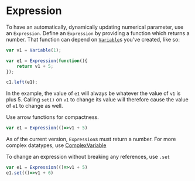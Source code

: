 # Expression
To have an automatically, dynamically updating numerical parameter, use an `Expression`. Define an `Expression` by providing a function which returns a number. That function can depend on [`Variable`](./variable.md)s you've created, like so:
```javascript
var v1 = Variable(1);

var e1 = Expression(function(){
	return v1 + 5;
});

c1.left(e1);
```

In the example, the value of `e1` will always be whatever the value of `v1` is plus 5. Calling `set()` on `v1` to change its value will therefore cause the value of `e1` to change as well.

Use arrow functions for compactness.
```js
var e1 = Expression(()=>v1 + 5)
```

As of the current version, `Expression`s must return a number. For more complex datatypes, use [ComplexVariable](./complex-variable.md )

To change an expression without breaking any references, use `.set`
```js
var e1 = Expression(()=>v1 + 5)
e1.set(()=>v1 + 6)
```